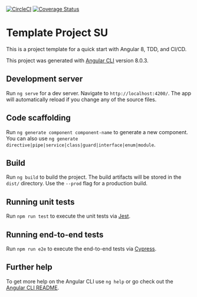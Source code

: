 [![CircleCI](https://circleci.com/gh/al3j4ndr1x/project-su/tree/master.svg?style=svg)](https://circleci.com/gh/al3j4ndr1x/project-su/tree/master)
[![Coverage Status](https://coveralls.io/repos/github/al3j4ndr1x/project-su/badge.svg?branch=master)](https://coveralls.io/github/al3j4ndr1x/project-su?branch=master)
# Template Project SU

This is a project template for a quick start with Angular 8, TDD, and CI/CD.

This project was generated with [Angular CLI](https://github.com/angular/angular-cli) version 8.0.3.

## Development server

Run `ng serve` for a dev server. Navigate to `http://localhost:4200/`. The app will automatically reload if you change any of the source files.

## Code scaffolding

Run `ng generate component component-name` to generate a new component. You can also use `ng generate directive|pipe|service|class|guard|interface|enum|module`.

## Build

Run `ng build` to build the project. The build artifacts will be stored in the `dist/` directory. Use the `--prod` flag for a production build.

## Running unit tests

<!-- Run `ng test` to execute the unit tests via [Karma](https://karma-runner.github.io). -->

Run `npm run test` to execute the unit tests via [Jest](https://jestjs.io).

## Running end-to-end tests

<!-- Run `ng e2e` to execute the end-to-end tests via [Protractor](http://www.protractortest.org/). -->

Run `npm run e2e` to execute the end-to-end tests via [Cypress](https://www.cypress.io/).

## Further help

To get more help on the Angular CLI use `ng help` or go check out the [Angular CLI README](https://github.com/angular/angular-cli/blob/master/README.md).


